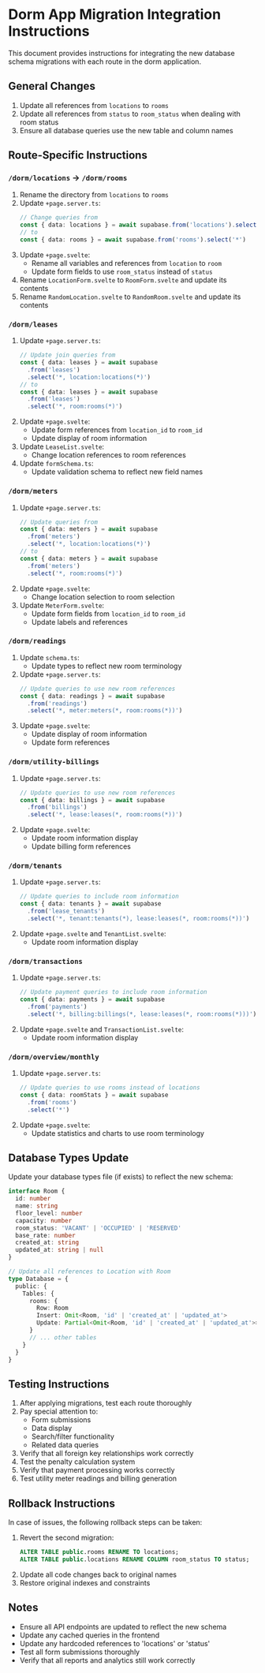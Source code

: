# Dorm App Migration Integration Instructions

This document provides instructions for integrating the new database schema migrations with each route in the dorm application.

## General Changes

1. Update all references from `locations` to `rooms`
2. Update all references from `status` to `room_status` when dealing with room status
3. Ensure all database queries use the new table and column names

## Route-Specific Instructions

### `/dorm/locations` → `/dorm/rooms`

1. Rename the directory from `locations` to `rooms`
2. Update `+page.server.ts`:
   ```typescript
   // Change queries from
   const { data: locations } = await supabase.from('locations').select('*')
   // to
   const { data: rooms } = await supabase.from('rooms').select('*')
   ```
3. Update `+page.svelte`:
   - Rename all variables and references from `location` to `room`
   - Update form fields to use `room_status` instead of `status`
4. Rename `LocationForm.svelte` to `RoomForm.svelte` and update its contents
5. Rename `RandomLocation.svelte` to `RandomRoom.svelte` and update its contents

### `/dorm/leases`

1. Update `+page.server.ts`:
   ```typescript
   // Update join queries from
   const { data: leases } = await supabase
     .from('leases')
     .select('*, location:locations(*)')
   // to
   const { data: leases } = await supabase
     .from('leases')
     .select('*, room:rooms(*)')
   ```
2. Update `+page.svelte`:
   - Update form references from `location_id` to `room_id`
   - Update display of room information
3. Update `LeaseList.svelte`:
   - Change location references to room references
4. Update `formSchema.ts`:
   - Update validation schema to reflect new field names

### `/dorm/meters`

1. Update `+page.server.ts`:
   ```typescript
   // Update queries from
   const { data: meters } = await supabase
     .from('meters')
     .select('*, location:locations(*)')
   // to
   const { data: meters } = await supabase
     .from('meters')
     .select('*, room:rooms(*)')
   ```
2. Update `+page.svelte`:
   - Change location selection to room selection
3. Update `MeterForm.svelte`:
   - Update form fields from `location_id` to `room_id`
   - Update labels and references

### `/dorm/readings`

1. Update `schema.ts`:
   - Update types to reflect new room terminology
2. Update `+page.server.ts`:
   ```typescript
   // Update queries to use new room references
   const { data: readings } = await supabase
     .from('readings')
     .select('*, meter:meters(*, room:rooms(*))')
   ```
3. Update `+page.svelte`:
   - Update display of room information
   - Update form references

### `/dorm/utility-billings`

1. Update `+page.server.ts`:
   ```typescript
   // Update queries to use new room references
   const { data: billings } = await supabase
     .from('billings')
     .select('*, lease:leases(*, room:rooms(*))')
   ```
2. Update `+page.svelte`:
   - Update room information display
   - Update billing form references

### `/dorm/tenants`

1. Update `+page.server.ts`:
   ```typescript
   // Update queries to include room information
   const { data: tenants } = await supabase
     .from('lease_tenants')
     .select('*, tenant:tenants(*), lease:leases(*, room:rooms(*))')
   ```
2. Update `+page.svelte` and `TenantList.svelte`:
   - Update room information display

### `/dorm/transactions`

1. Update `+page.server.ts`:
   ```typescript
   // Update payment queries to include room information
   const { data: payments } = await supabase
     .from('payments')
     .select('*, billing:billings(*, lease:leases(*, room:rooms(*)))')
   ```
2. Update `+page.svelte` and `TransactionList.svelte`:
   - Update room information display

### `/dorm/overview/monthly`

1. Update `+page.server.ts`:
   ```typescript
   // Update queries to use rooms instead of locations
   const { data: roomStats } = await supabase
     .from('rooms')
     .select('*')
   ```
2. Update `+page.svelte`:
   - Update statistics and charts to use room terminology

## Database Types Update

Update your database types file (if exists) to reflect the new schema:

```typescript
interface Room {
  id: number
  name: string
  floor_level: number
  capacity: number
  room_status: 'VACANT' | 'OCCUPIED' | 'RESERVED'
  base_rate: number
  created_at: string
  updated_at: string | null
}

// Update all references to Location with Room
type Database = {
  public: {
    Tables: {
      rooms: {
        Row: Room
        Insert: Omit<Room, 'id' | 'created_at' | 'updated_at'>
        Update: Partial<Omit<Room, 'id' | 'created_at' | 'updated_at'>>
      }
      // ... other tables
    }
  }
}
```

## Testing Instructions

1. After applying migrations, test each route thoroughly
2. Pay special attention to:
   - Form submissions
   - Data display
   - Search/filter functionality
   - Related data queries
3. Verify that all foreign key relationships work correctly
4. Test the penalty calculation system
5. Verify that payment processing works correctly
6. Test utility meter readings and billing generation

## Rollback Instructions

In case of issues, the following rollback steps can be taken:

1. Revert the second migration:
   ```sql
   ALTER TABLE public.rooms RENAME TO locations;
   ALTER TABLE public.locations RENAME COLUMN room_status TO status;
   ```
2. Update all code changes back to original names
3. Restore original indexes and constraints

## Notes

- Ensure all API endpoints are updated to reflect the new schema
- Update any cached queries in the frontend
- Update any hardcoded references to 'locations' or 'status'
- Test all form submissions thoroughly
- Verify that all reports and analytics still work correctly
